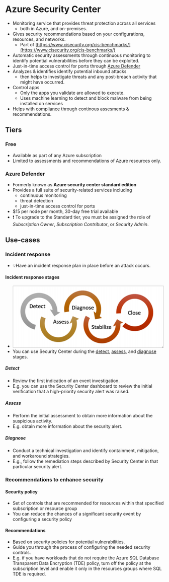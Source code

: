 # Azure Security Center

- Monitoring service that provides threat protection across all services
  - both in Azure, and on-premises.
- Gives security recommendations based on your configurations, resources, and networks.
  - Part of [https://www.cisecurity.org/cis-benchmarks/](https://www.cisecurity.org/cis-benchmarks/)
- Automatic security assessments through continuous monitoring to identify potential vulnerabilities before they can be exploited.
- Just-in-time access control for ports through [Azure Defender](#azure-defender)
- Analyzes & identifies identify potential inbound attacks
  - then helps to investigate threats and any post-breach activity that might have occurred.
- Control apps
  - Only the apps you validate are allowed to execute.
  - Uses machine learning to detect and block malware from being installed on services
- Helps with [compliance](2.7.%20Compliance%20in%20Azure.md#azure-security-center) through continous assesments & recommendations.

## Tiers

### Free

- Available as part of any Azure subscription
- Limited to assessments and recommendations of Azure resources only.

### Azure Defender

- Formerly known as **Azure security center standard edition**
- Provides a full suite of security-related services including
  - continuous monitoring
  - threat detection
  - just-in-time access control for ports
- $15 per node per month, 30-day free trial available
- ❗ To upgrade to the Standard tier, you must be assigned the role of *Subscription Owner*, *Subscription Contributor*, or *Security Admin*.

## Use-cases

### Incident response

- 💡Have an incident response plan in place before an attack occurs.

#### Incident response stages

- ![Incident response stages](./img/incident-response-stages.png)
- You can use Security Center during the [detect](#detect), [assess](#assess), and [diagnose](#diagnose) stages.

##### Detect

- Review the first indication of an event investigation.
- E.g. you can use the Security Center dashboard to review the initial verification that a high-priority security alert was raised.

##### Assess

- Perform the initial assessment to obtain more information about the suspicious activity.
- E.g. obtain more information about the security alert.

##### Diagnose

- Conduct a technical investigation and identify containment, mitigation, and workaround strategies.
- E.g., follow the remediation steps described by Security Center in that particular security alert.

### Recommendations to enhance security

#### Security policy

- Set of controls that are recommended for resources within that specified subscription or resource group
- You can reduce the chances of a significant security event by configuring a security policy

#### Recommendations

- Based on security policies for potential vulnerabilities.
- Guide you through the process of configuring the needed security controls.
- E.g. if you have workloads that do not require the Azure SQL Database Transparent Data Encryption (TDE) policy, turn off the policy at the subscription level and enable it only in the resources groups where SQL TDE is required.
